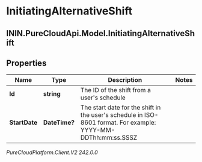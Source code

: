 # InitiatingAlternativeShift

## ININ.PureCloudApi.Model.InitiatingAlternativeShift

## Properties

|Name | Type | Description | Notes|
|------------ | ------------- | ------------- | -------------|
| **Id** | **string** | The ID of the shift from a user&#39;s schedule | |
| **StartDate** | **DateTime?** | The start date for the shift in the user&#39;s schedule in ISO-8601 format. For example: YYYY-MM-DDThh:mm:ss.SSSZ | |



_PureCloudPlatform.Client.V2 242.0.0_
